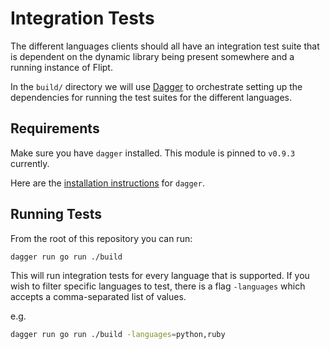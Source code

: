 # Integration Tests

The different languages clients should all have an integration test suite that is dependent on the dynamic library being present somewhere and a running instance of Flipt.

In the `build/` directory we will use [Dagger](https://dagger.io/) to orchestrate setting up the dependencies for running the test suites for the different languages.

## Requirements

Make sure you have `dagger` installed. This module is pinned to `v0.9.3` currently.

Here are the [installation instructions](https://docs.dagger.io/quickstart/729236/cli) for `dagger`.

## Running Tests

From the root of this repository you can run:

```bash
dagger run go run ./build
```

This will run integration tests for every language that is supported. If you wish to filter specific languages to test, there is a flag `-languages` which accepts a comma-separated list of values.

e.g.

```bash
dagger run go run ./build -languages=python,ruby
```
